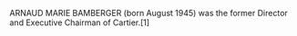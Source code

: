 ARNAUD MARIE BAMBERGER (born August 1945) was the former Director and Executive Chairman of Cartier.[1]
